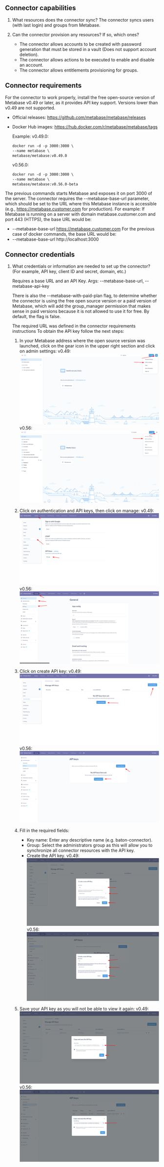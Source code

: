 ## Connector capabilities

1. What resources does the connector sync?
   The connector syncs users (with last login) and groups from Metabase.

2. Can the connector provision any resources? If so, which ones?
   - The connector allows accounts to be created with password generation that must be stored in a vault (Does not support account deletion).
   - The connector allows actions to be executed to enable and disable an account.
   - The connector allows entitlements provisioning for groups.

## Connector requirements
For the connector to work properly, install the free open-source version of Metabase v0.49 or later, as it provides API key support.
Versions lower than v0.49 are not supported.

* Official releases: https://github.com/metabase/metabase/releases
* Docker Hub images: https://hub.docker.com/r/metabase/metabase/tags

  Example:
  v0.49.0:
  ```
  docker run -d -p 3000:3000 \
  --name metabase \
  metabase/metabase:v0.49.0
  ```
  v0.56.0:
  ```
  docker run -d -p 3000:3000 \
  --name metabase \
  metabase/metabase:v0.56.0-beta
  ```
The previous commands starts Metabase and exposes it on port 3000 of the server.
The connector requires the --metabase-base-url parameter, which should be set to the URL where this Metabase instance is accessible (e.g., https://metabase.customer.com for production).
For example:
If Metabase is running on a server with domain metabase.customer.com and port 443 (HTTPS), the base URL would be:
   * --metabase-base-url https://metabase.customer.com
For the previous case of docker commands, the base URL would be:
   * --metabase-base-url http://localhost:3000

## Connector credentials
1. What credentials or information are needed to set up the connector? (For example, API key, client ID and secret, domain, etc.)

   Requires a base URL and an API Key. Args: --metabase-base-url, --metabase-api-key

   There is also the --metabase-with-paid-plan flag, to determine whether the connector is using the free open source version or a paid version of Metabase, 
   which will add the group_manager permission that makes sense in paid versions because it is not allowed to use it for free.
   By default, the flag is false.

   The required URL was defined in the connector requirements instructions
   To obtain the API key follow the next steps:  
   1. In your Metabase address where the open source version was launched, click on the gear icon in the upper right section and click on admin settings:
      v0.49:
      ![1-049.png](1-049.png)
      v0.56:   
      ![1-056.png](1-056.png)
   
   2. Click on authentication and API keys, then click on manage:
      v0.49:
      ![2-049.png](2-049.png)
      v0.56:
      ![2-056.png](2-056.png)

   3. Click on create API key:
      v0.49:
      ![3-049.png](3-049.png)
      v0.56:
      ![3-056.png](3-056.png)

   4. Fill in the required fields:
      * Key name: Enter any descriptive name (e.g. baton-connector). 
      * Group: Select the administrators group as this will allow you to synchronize all connector resources with the API key. 
      * Create the API key.
      v0.49:
      ![4-049.png](4-049.png)
      v0.56:
      ![4-056.png](4-056.png)

   5. Save your API key as you will not be able to view it again:
      v0.49:
      ![5-049.png](5-049.png)
      v0.56:
      ![5-056.png](5-056.png)

   


